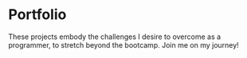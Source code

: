 # Portfolio

 These projects embody the challenges I desire to overcome as a programmer, to stretch beyond the bootcamp. Join me on my journey!

